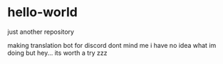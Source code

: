 # hello-world
just another repository 

making translation bot for discord dont mind me
i have no idea what im doing but hey... its worth a try 
zzz
